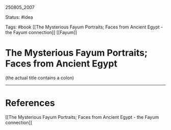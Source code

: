 
250805_2007

Status: #idea

Tags: #book [[The Mysterious Fayum Portraits; Faces from Ancient Egypt - the Fayum connection]] [[Fayum]]
# The Mysterious Fayum Portraits; Faces from Ancient Egypt

(the actual title contains a colon)

---
# References
[[The Mysterious Fayum Portraits; Faces from Ancient Egypt - the Fayum connection]]